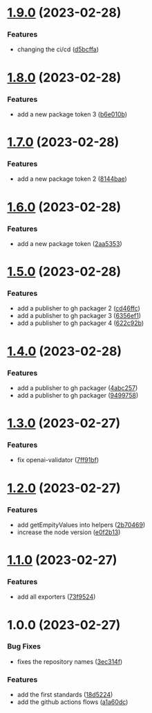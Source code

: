 # [1.9.0](https://github.com/whitebeardit/whitebeard-standards/compare/v1.8.0...v1.9.0) (2023-02-28)


### Features

* changing the ci/cd ([d5bcffa](https://github.com/whitebeardit/whitebeard-standards/commit/d5bcffaf0d924c13946383725f0dee4e4f1b11d2))

# [1.8.0](https://github.com/whitebeardit/whitebeard-standards/compare/v1.7.0...v1.8.0) (2023-02-28)


### Features

* add a new package token 3 ([b6e010b](https://github.com/whitebeardit/whitebeard-standards/commit/b6e010b7e66ce5df99faf425b0c042b35bea56d9))

# [1.7.0](https://github.com/whitebeardit/whitebeard-standards/compare/v1.6.0...v1.7.0) (2023-02-28)


### Features

* add a new package token 2 ([8144bae](https://github.com/whitebeardit/whitebeard-standards/commit/8144bae451b941c24af631fe498022a631df555d))

# [1.6.0](https://github.com/whitebeardit/whitebeard-standards/compare/v1.5.0...v1.6.0) (2023-02-28)


### Features

* add a new package token ([2aa5353](https://github.com/whitebeardit/whitebeard-standards/commit/2aa5353f719afc0e83cce8f5b9b83f66fee87690))

# [1.5.0](https://github.com/whitebeardit/whitebeard-standards/compare/v1.4.0...v1.5.0) (2023-02-28)


### Features

* add a publisher to gh packager 2 ([cd46ffc](https://github.com/whitebeardit/whitebeard-standards/commit/cd46ffcee92908ee13ed1ec3ef80e843daa7b958))
* add a publisher to gh packager 3 ([6356ef1](https://github.com/whitebeardit/whitebeard-standards/commit/6356ef1b67fbdc0a26b9368f6057ea5f8effbac4))
* add a publisher to gh packager 4 ([622c92b](https://github.com/whitebeardit/whitebeard-standards/commit/622c92b3a9fa48d290384b3468aa473be97c55f9))

# [1.4.0](https://github.com/whitebeardit/whitebeard-standards/compare/v1.3.0...v1.4.0) (2023-02-28)


### Features

* add a publisher to gh packager ([4abc257](https://github.com/whitebeardit/whitebeard-standards/commit/4abc2572be9a6fdc2adb2c202c08ed45d465864a))
* add a publisher to gh packager ([9499758](https://github.com/whitebeardit/whitebeard-standards/commit/9499758357f0c35ef6a3422d0600b68ed6582e75))

# [1.3.0](https://github.com/whitebeardit/whitebeard-standards/compare/v1.2.0...v1.3.0) (2023-02-27)


### Features

* fix openai-validator ([7ff91bf](https://github.com/whitebeardit/whitebeard-standards/commit/7ff91bf1b61dedee33f99cfdff6f408cac3e6d86))

# [1.2.0](https://github.com/whitebeardit/whitebeard-standards/compare/v1.1.0...v1.2.0) (2023-02-27)


### Features

* add getEmpityValues into helpers ([2b70469](https://github.com/whitebeardit/whitebeard-standards/commit/2b704696bd3cf17c75fc1c2d221f42038b0ca37e))
* increase the node version ([e0f2b13](https://github.com/whitebeardit/whitebeard-standards/commit/e0f2b13c00ccafe5169ea6595a722aa3ee62d95b))

# [1.1.0](https://github.com/whitebeardit/whitebeard-standards/compare/v1.0.0...v1.1.0) (2023-02-27)


### Features

* add all exporters ([73f9524](https://github.com/whitebeardit/whitebeard-standards/commit/73f952477d7e8b2540de79ea7b81aa1c11a158da))

# 1.0.0 (2023-02-27)


### Bug Fixes

* fixes the repository names ([3ec314f](https://github.com/whitebeardit/whitebeard-standards/commit/3ec314fde0d59a38b131f7e383fc1034fc9c7bb1))


### Features

* add the first standards ([18d5224](https://github.com/whitebeardit/whitebeard-standards/commit/18d52246436cff761814b72d53f6588e6361afb1))
* add the github actions flows ([a1a60dc](https://github.com/whitebeardit/whitebeard-standards/commit/a1a60dc5e665fe15f3a4e2cd73e747e317b15bb3))
